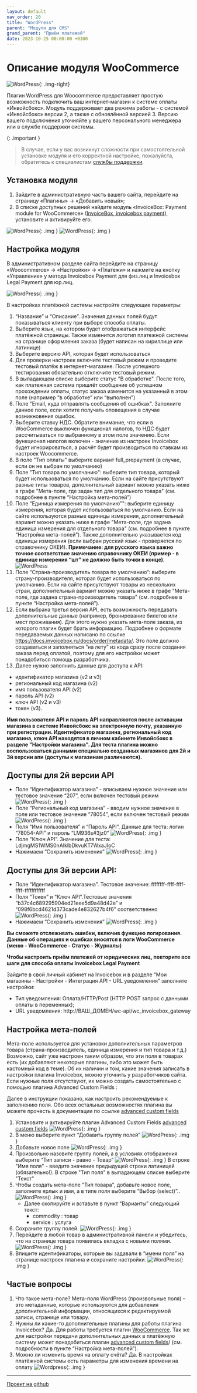 ```yaml
---
layout: default
nav_order: 20
title: "WordPress"
parent: "Модули для CMS"
grand_parent: "Приём платежей"
date: 2023-10-25 00:00:00 +0300
---
```


# Описание модуля WooCommerce

![WordPress](/assets/images/cms/wordpress.svg){: .img-right}

Плагин WordPress для Woocommerce предоставляет простую возможность подключить ваш интернет-магазин к системе оплаты «Инвойсбокс».
Модуль поддерживает два режима работы - с системой «Инвойсбокс» версии 2, а также с обновлённой версией 3.
Версию вашего подключения уточняйте у вашего персонального менеджера или в службе поддержки системы.

{: .important }
> В случае, если у вас возникнут сложности при самостоятельной установке модуля и его корректной настройке,
пожалуйста, обратитесь к специалистам [службы поддержки](https://www.invoicebox.ru/ru/contacts/feedback.html).

## Установка модуля

1. Зайдите в административную часть вашего сайта, перейдите на страницу «Плагины» → «Добавить новый»;
2. В списке доступных решений найдите модуль «InvoiceBox: Payment module for WooCommerce» ([InvoiceBox, invoicebox payment](https://ru.wordpress.org/plugins/invoicebox-payment-gateway/)), установите и активируйте его.

![WordPress](/assets/images/cms/wordpress/1.jpg){: .img }
![WordPress](/assets/images/cms/wordpress/2.png){: .img }

## Настройка модуля

В административном разделе сайта перейдите на страницу «Woocommerce» → «Настройки» → «Платежи» и нажмите на кнопку «Управление» у метода Invoicebox Payment для физ.лиц и Invoicebox Legal Payment для юр.лиц.

![WordPress](/assets/images/cms/wordpress/3.png){: .img }

В настройках платёжной системы настройте следующие параметры:

1. “Название” и “Описание”. Значения данных полей будут показываться клиенту при выборе способа оплаты.
2. Выберите язык, на котором будет отображаться интерфейс платёжной страницы. Также изменится логотип платежной системы на странице оформления заказа (будет написан на кириллице или латинице)
3. Выберите версию API, которая будет использоваться
4. Для проверки настроек включите тестовый режим и проведите тестовый платёж в интернет-магазине. После успешного тестирования обязательно отключите тестовый режим.
5. В выпадающем списке выберите статус "В обработке". После того, как платежная система пришлёт сообщение об успешном прохождении оплаты, статус заказа изменится на указанный в этом поле (например “в обработке” или “выполнен”)
6. Поле "Email, куда отправлять сообщения об ошибках". Заполните данное поле, если хотите получать оповещения в случае возникновения ошибок.
7. Выберите ставку НДС. Обратите внимание, что если в WooCommerce выключен функционал налогов, то НДС будет рассчитываться по выбранному в этом поле значению. Если функционал налогов включен - значение из настроек Invoicebox будет игнорироваться, а расчёт будет производиться по ставкам из настроек Woocommerce.
8. В поле "Тип оплаты" выберите вариант full_prepayment (в случае, если он не выбран по умолчанию)
9. Поле "Тип товара по умолчанию": выберите тип товара, который будет использоваться по умолчанию. Если на сайте присутствуют разные типы товаров, дополнительный вариант можно указать ниже в графе "Мета-поле, где задан тип для отдельного товара" (см. подробнее в пункте “Настройка мета-полей”)
10. Поле “Единица измерения по умолчанию”": выберите единицу измерения, которая будет использоваться по умолчанию. Если на сайте используются разные единицы измерения, дополнительный вариант можно указать ниже в графе "Мета-поле, где задана единица измерения для отдельного товара" (см. подробнее в пункте “Настройка мета-полей”). Также дополнительно указывается код единицы измерения (если выбран русский язык - проверяется по справочнику ОКЕИ). **Примечание: для русского языка важно точное соответствие значению справочнику ОКЕИ (пример - в единице измерения “шт” не должно быть точки в конце)**.
    ![WordPress](/assets/images/cms/wordpress/4.png)
11. Поле “Страна-производитель товара по умолчанию”: выберите страну-производителя, которая будет использоваться по умолчанию. Если на сайте присутствуют товары из нескольких стран, дополнительный вариант можно указать ниже в графе "Мета-поле, где задана страна-производитель товара" (см. подробнее в пункте “Настройка мета-полей”).
12. Если выбрана третья версия API, есть возможность передавать дополнительные данные (например, бронирование билетов или мест проживания). Для этого нужно указать мета-поле заказа, из которого плагин будет брать информацию. Подробнее о формате передаваемых данных написано по ссылке https://docs.invoicebox.ru/docs/order/metadata/. Это поле должно создаваться и заполняться “на лету” из кода сразу после создания заказа перед оплатой, поэтому для его настройки может понадобиться помощь разработчика.
13. Далее нужно заполнить данные для доступа к API:

- идентификатор магазина (v2 и v3)
- региональный код магазина (v2)
- имя пользователя API (v2)
- пароль API (v2)
- ключ API  (v2 и v3)
- токен (v3).

**Имя пользователя API и пароль API направляются после активации магазина в системе Инвойсбокс на электронную почту, указанную при регистрации.
Идентификатор магазина, региональный код магазина,  ключ API находятся в личном кабинете Инвойсбокс в разделе "Настройки магазина".
Для теста плагина можно воспользоваться данными специально созданных магазинов для 2й и 3й версии апи (доступы к магазинам различаются).**


## Доступы для 2й версии API
- Поле “Идентификатор магазина” - вписываем нужное значение или тестовое значение “207”, если включен тестовый режим
  ![WordPress](/assets/images/cms/wordpress/5.png){: .img }
- Поле “Региональный код магазина” - вводим нужное значение в поле или тестовое значение “78054”, если включен тестовый режим
  ![WordPress](/assets/images/cms/wordpress/6.png){: .img }
- Поля “Имя пользователя” и “Пароль API”. Данные для теста: логин “78054-API” и пароль “LM936s#3jz0“
  ![WordPress](/assets/images/cms/wordpress/7.png){: .img }
- Поле “Ключ API”. Значение для теста: LdjmgMS1WMS0nAIklbDkvuKT7WxaJIoC
- Нажимаем “Сохранить изменения”
  ![WordPress](/assets/images/cms/wordpress/8.png){: .img }

## Доступы для 3й версии API:
- Поле “Идентификатор магазина”. Тестовое значение: ffffffff-ffff-ffff-ffff-ffffffffffff
- Поля “Токен” и “Ключ API”.Тестовые значения “b37c4c689295904ed21eee5d9a48d42e” и “098f6bcd4621d373cade4e832627b4f6” соответственно
  ![WordPress](/assets/images/cms/wordpress/9.png){: .img }
- Нажимаем “Сохранить изменения”
  ![WordPress](/assets/images/cms/wordpress/8.png){: .img }

**Вы сможете отслеживать ошибки, включив функцию логирования. Данные об операциях и ошибках вносятся в логи WooCommerce (меню - WooCommerce - Статус - Журналы)**

**Чтобы настроить приём платежей от юридических лиц, повторите все шаги для способа оплаты Invoicebox Legal Payment**

Зайдите в свой личный кабинет на Invoicebox и в разделе “Мои магазины - Настройки -  Интеграция API - URL уведомления” заполните настройки:
- Тип уведомления: Оплата/HTTP/Post (HTTP POST запрос с данными оплаты в переменных);
- URL уведомления: http://ВАШ_ДОМЕН/wc-api/wc_invoicebox_gateway

## Настройка мета-полей

Мета-поле используется для установки дополнительных параметров товара (страна-производитель, единица измерения и тип товара и т.д.)
Возможно, сайт уже настроен таким образом, что эти поля в товарах есть (их добавляют некоторые плагины, либо это может быть кастомный код в теме). Об их наличии и том, какие значения записать в настройки плагина Invoicebox, можно уточнить у разработчиков сайта.
Если нужные поля отсутствуют, их можно создать самостоятельно с помощью плагина Advanced Custom Fields :

Далее в инструкции показано, как настроить рекомендуемые к заполнению поля. Обо всех остальных возможностях плагина вы можете прочесть в документации по ссылке [advanced custom fields](https://www.advancedcustomfields.com/resources/)

1. Установите и активируйте плагин Advanced Custom Fields [advanced custom fields](https://ru.wordpress.org/plugins/advanced-custom-fields/)
   ![WordPress](/assets/images/cms/wordpress/10.png){: .img }
2. В меню выберите пункт “Добавить группу полей”
   ![WordPress](/assets/images/cms/wordpress/11.png){: .img }
3. Добавьте новое поле
   ![WordPress](/assets/images/cms/wordpress/13.png){: .img }
4. Произвольно назовите группу полей, а в условиях отображения выберите “Тип записи - равно - Товар”
   ![WordPress](/assets/images/cms/wordpress/12.png){: .img }
   В строке "Имя поля" - введите значение предыдущей строки латиницей (обязательно!). В строке "Тип поля" в выпадающем списке выберите "Текст"
5. Чтобы создать мета-поле "Тип товара", добавьте новое поле, заполните ярлык и имя, а в типе поля выберите “Выбор (select)”..
   ![WordPress](/assets/images/cms/wordpress/14.png){: .img }
    - Далее скопируйте и вставьте в пункт “Варианты” следующий текст:
       - commodity : товар
       - service : услуга
6. Сохраните группу полей.
   ![WordPress](/assets/images/cms/wordpress/15.png){: .img }
7. Перейдите в любой товар в административной панели и убедитесь, что на странице товара появилась вкладка с новыми полями.
   ![WordPress](/assets/images/cms/wordpress/16.png){: .img }
8. Впишите идентификаторы, которые вы задавали в “имени поля” на странице настроек плагина и сохраните настройки.
   ![WordPress](/assets/images/cms/wordpress/17.png){: .img }


## Частые вопросы
1. Что такое мета-поле?
   Мета-поля WordPress (произвольные поля) – это метаданные, которые используются для добавления дополнительной информации, относящихся к редактируемой записи, странице или товару.
2. Нужны ли какие-то дополнительные плагины для работы плагина Invoicebox?
   Да. Для работы требуется плагин [WooCommerce](https://ru.wordpress.org/plugins/woocommerce/). Так же для настройки передачи дополнительных данных в платёжную систему может понадобиться плагин [advanced custom fields](https://ru.wordpress.org/plugins/advanced-custom-fields/)/ (см. подробности в пункте “Настройка мета-полей”).
3. Можно ли изменить время на оплату счёта?
    Да. В настройках платёжной системы есть параметры для изменения времени на оплату
    ![Wordpress](/assets/images/cms/wordpress/18.png){: .img }

---

[Проект на github](https://github.com/InvoiceBox/WooCommerce-2)

